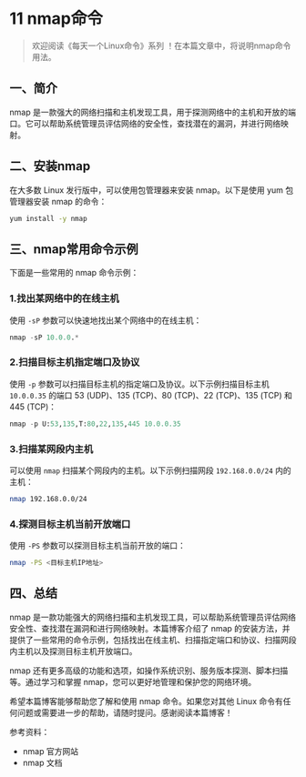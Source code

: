 # 11 nmap命令



> 欢迎阅读《每天一个Linux命令》系列 ！在本篇文章中，将说明nmap命令用法。

## 一、简介

nmap 是一款强大的网络扫描和主机发现工具，用于探测网络中的主机和开放的端口。它可以帮助系统管理员评估网络的安全性，查找潜在的漏洞，并进行网络映射。



## 二、安装nmap

在大多数 Linux 发行版中，可以使用包管理器来安装 nmap。以下是使用 yum 包管理器安装 nmap 的命令：

```bash
yum install -y nmap
```



## 三、nmap常用命令示例

下面是一些常用的 nmap 命令示例：

### 1.找出某网络中的在线主机

使用 `-sP` 参数可以快速地找出某个网络中的在线主机：

```python
nmap -sP 10.0.0.*
```

### 2.扫描目标主机指定端口及协议

使用 `-p` 参数可以扫描目标主机的指定端口及协议。以下示例扫描目标主机 `10.0.0.35` 的端口 53 (UDP)、135 (TCP)、80 (TCP)、22 (TCP)、135 (TCP) 和 445 (TCP)：

```python
nmap -p U:53,135,T:80,22,135,445 10.0.0.35 
```

### 3.扫描某网段内主机

可以使用 `nmap` 扫描某个网段内的主机。以下示例扫描网段 `192.168.0.0/24` 内的主机：

```bash
nmap 192.168.0.0/24
```

### 4.探测目标主机当前开放端口

使用 `-PS` 参数可以探测目标主机当前开放的端口：

```bash
nmap -PS <目标主机IP地址> 
```



## 四、总结

nmap 是一款功能强大的网络扫描和主机发现工具，可以帮助系统管理员评估网络安全性、查找潜在漏洞和进行网络映射。本篇博客介绍了 nmap 的安装方法，并提供了一些常用的命令示例，包括找出在线主机、扫描指定端口和协议、扫描网段内主机以及探测目标主机开放端口。

nmap 还有更多高级的功能和选项，如操作系统识别、服务版本探测、脚本扫描等。通过学习和掌握 nmap，您可以更好地管理和保护您的网络环境。

希望本篇博客能够帮助您了解和使用 nmap 命令。如果您对其他 Linux 命令有任何问题或需要进一步的帮助，请随时提问。感谢阅读本篇博客！

参考资料：

- nmap 官方网站
- nmap 文档